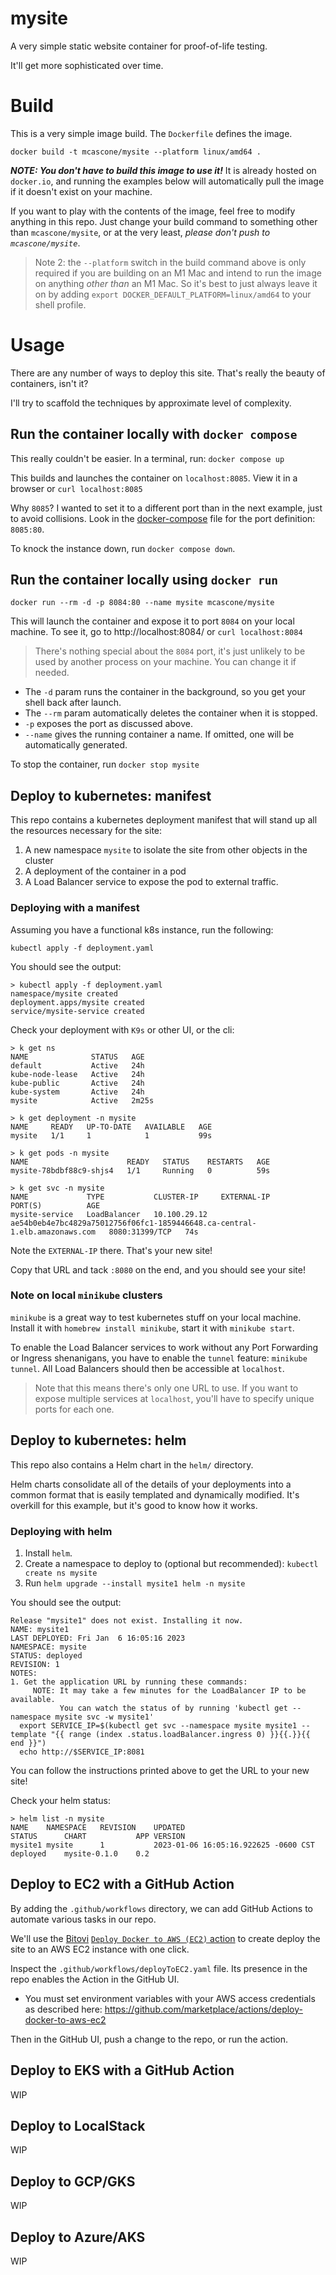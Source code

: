 # mysite

A very simple static website container for proof-of-life testing.

It'll get more sophisticated over time.


# Build

This is a very simple image build. The `Dockerfile` defines the image.

```
docker build -t mcascone/mysite --platform linux/amd64 .
```

***NOTE: You don't have to build this image to use it!*** It is already hosted on `docker.io`, and running the examples below will automatically pull the image if it doesn't exist on your machine.

If you want to play with the contents of the image, feel free to modify anything in this repo. Just change your build command to something other than `mcascone/mysite`, or at the very least, *please don't push to `mcascone/mysite`*.

> Note 2: the `--platform` switch in the build command above is only required if you are building on an M1 Mac and intend to run the image on anything *other than* an M1 Mac. So it's best to just always leave it on by adding `export DOCKER_DEFAULT_PLATFORM=linux/amd64` to your shell profile.

# Usage

There are any number of ways to deploy this site. That's really the beauty of containers, isn't it?

I'll try to scaffold the techniques by approximate level of complexity.

## Run the container locally with `docker compose`
This really couldn't be easier. In a terminal, run: `docker compose up`

This builds and launches the container on `localhost:8085`. View it in a browser or `curl localhost:8085`

Why `8085`? I wanted to set it to a different port than in the next example, just to avoid collisions. Look in the [docker-compose](docker-compose.yml) file for the port definition: `8085:80`.

To knock the instance down, run `docker compose down`.

## Run the container locally using `docker run`
```
docker run --rm -d -p 8084:80 --name mysite mcascone/mysite
```

This will launch the container and expose it to port `8084` on your local machine. To see it, go to http://localhost:8084/ or `curl localhost:8084`
> There's nothing special about the `8084` port, it's just unlikely to be used by another process on your machine. You can change it if needed.

- The `-d` param runs the container in the background, so you get your shell back after launch.
- The `--rm` param automatically deletes the container when it is stopped.
- `-p` exposes the port as discussed above.
- `--name` gives the running container a name. If omitted, one will be automatically generated.

To stop the container, run `docker stop mysite`

## Deploy to kubernetes: manifest

This repo contains a kubernetes deployment manifest that will stand up all the resources necessary for the site:
1. A new namespace `mysite` to isolate the site from other objects in the cluster
2. A deployment of the container in a pod
3. A Load Balancer service to expose the pod to external traffic.

### Deploying with a manifest
Assuming you have a functional k8s instance, run the following:
```
kubectl apply -f deployment.yaml
```

You should see the output:

```
> kubectl apply -f deployment.yaml 
namespace/mysite created
deployment.apps/mysite created
service/mysite-service created
```

Check your deployment with `K9s` or other UI, or the cli:
```
> k get ns
NAME              STATUS   AGE
default           Active   24h
kube-node-lease   Active   24h
kube-public       Active   24h
kube-system       Active   24h
mysite            Active   2m25s

> k get deployment -n mysite
NAME     READY   UP-TO-DATE   AVAILABLE   AGE
mysite   1/1     1            1           99s

> k get pods -n mysite
NAME                      READY   STATUS    RESTARTS   AGE
mysite-78bdbf88c9-shjs4   1/1     Running   0          59s

> k get svc -n mysite
NAME             TYPE           CLUSTER-IP     EXTERNAL-IP                                                                  PORT(S)          AGE
mysite-service   LoadBalancer   10.100.29.12   ae54b0eb4e7bc4829a75012756f06fc1-1859446648.ca-central-1.elb.amazonaws.com   8080:31399/TCP   74s
```

Note the `EXTERNAL-IP` there. That's your new site!

Copy that URL and tack `:8080` on the end, and you should see your site!

### Note on local `minikube` clusters
`minikube` is a great way to test kubernetes stuff on your local machine. Install it with `homebrew install minikube`, start it with `minikube start`. 

To enable the Load Balancer services to work without any Port Forwarding or Ingress shenanigans, you have to enable the `tunnel` feature: `minikube tunnel`. All Load Balancers should then be accessible at `localhost`. 
> Note that this means there's only one URL to use. If you want to expose multiple services at `localhost`, you'll have to specify unique ports for each one.

## Deploy to kubernetes: helm

This repo also contains a Helm chart in the `helm/` directory. 

Helm charts consolidate all of the details of your deployments into a common format that is easily templated and dynamically modified. It's overkill for this example, but it's good to know how it works.

### Deploying with helm

1. Install `helm`.
2. Create a namespace to deploy to (optional but recommended): `kubectl create ns mysite`
3. Run `helm upgrade --install mysite1 helm -n mysite`

You should see the output:
```
Release "mysite1" does not exist. Installing it now.
NAME: mysite1
LAST DEPLOYED: Fri Jan  6 16:05:16 2023
NAMESPACE: mysite
STATUS: deployed
REVISION: 1
NOTES:
1. Get the application URL by running these commands:
     NOTE: It may take a few minutes for the LoadBalancer IP to be available.
           You can watch the status of by running 'kubectl get --namespace mysite svc -w mysite1'
  export SERVICE_IP=$(kubectl get svc --namespace mysite mysite1 --template "{{ range (index .status.loadBalancer.ingress 0) }}{{.}}{{ end }}")
  echo http://$SERVICE_IP:8081
  ```

You can follow the instructions printed above to get the URL to your new site!

Check your helm status:
```
> helm list -n mysite
NAME   	NAMESPACE	REVISION	UPDATED                             	STATUS  	CHART       	APP VERSION
mysite1	mysite   	1       	2023-01-06 16:05:16.922625 -0600 CST	deployed	mysite-0.1.0	0.2    
```

## Deploy to EC2 with a GitHub Action

By adding the `.github/workflows` directory, we can add GitHub Actions to automate various tasks in our repo.

We'll use the [Bitovi](bitovi.com) [`Deploy Docker to AWS (EC2)` action](https://github.com/marketplace/actions/deploy-docker-to-aws-ec2) to create deploy the site to an AWS EC2 instance with one click.

Inspect the `.github/workflows/deployToEC2.yaml` file. Its presence in the repo enables the Action in the GitHub UI.

- You must set environment variables with your AWS access credentials as described here: https://github.com/marketplace/actions/deploy-docker-to-aws-ec2 

Then in the GitHub UI, push a change to the repo, or run the action.


## Deploy to EKS with a GitHub Action
WIP

## Deploy to LocalStack
WIP

## Deploy to GCP/GKS
WIP

## Deploy to Azure/AKS
WIP